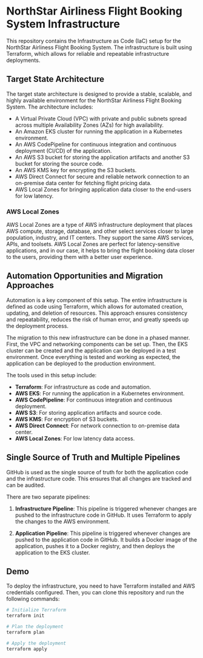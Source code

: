 # NorthStar Airliness Flight Booking System Infrastructure

This repository contains the Infrastructure as Code (IaC) setup for the NorthStar Airliness Flight Booking System. The infrastructure is built using Terraform, which allows for reliable and repeatable infrastructure deployments.

## Target State Architecture

The target state architecture is designed to provide a stable, scalable, and highly available environment for the NorthStar Airliness Flight Booking System. The architecture includes:

- A Virtual Private Cloud (VPC) with private and public subnets spread across multiple Availability Zones (AZs) for high availability.
- An Amazon EKS cluster for running the application in a Kubernetes environment.
- An AWS CodePipeline for continuous integration and continuous deployment (CI/CD) of the application.
- An AWS S3 bucket for storing the application artifacts and another S3 bucket for storing the source code.
- An AWS KMS key for encrypting the S3 buckets.
- AWS Direct Connect for secure and reliable network connection to an on-premise data center for fetching flight pricing data.
- AWS Local Zones for bringing application data closer to the end-users for low latency.

### AWS Local Zones

AWS Local Zones are a type of AWS infrastructure deployment that places AWS compute, storage, database, and other select services closer to large population, industry, and IT centers. They support the same AWS services, APIs, and toolsets. AWS Local Zones are perfect for latency-sensitive applications, and in our case, it helps to bring the flight booking data closer to the users, providing them with a better user experience.

## Automation Opportunities and Migration Approaches

Automation is a key component of this setup. The entire infrastructure is defined as code using Terraform, which allows for automated creation, updating, and deletion of resources. This approach ensures consistency and repeatability, reduces the risk of human error, and greatly speeds up the deployment process.

The migration to this new infrastructure can be done in a phased manner. First, the VPC and networking components can be set up. Then, the EKS cluster can be created and the application can be deployed in a test environment. Once everything is tested and working as expected, the application can be deployed to the production environment.

The tools used in this setup include:

- **Terraform**: For infrastructure as code and automation.
- **AWS EKS**: For running the application in a Kubernetes environment.
- **AWS CodePipeline**: For continuous integration and continuous deployment.
- **AWS S3**: For storing application artifacts and source code.
- **AWS KMS**: For encryption of S3 buckets.
- **AWS Direct Connect**: For network connection to on-premise data center.
- **AWS Local Zones**: For low latency data access.

## Single Source of Truth and Multiple Pipelines

GitHub is used as the single source of truth for both the application code and the infrastructure code. This ensures that all changes are tracked and can be audited.

There are two separate pipelines:

1. **Infrastructure Pipeline**: This pipeline is triggered whenever changes are pushed to the infrastructure code in GitHub. It uses Terraform to apply the changes to the AWS environment.

2. **Application Pipeline**: This pipeline is triggered whenever changes are pushed to the application code in GitHub. It builds a Docker image of the application, pushes it to a Docker registry, and then deploys the application to the EKS cluster.

## Demo

To deploy the infrastructure, you need to have Terraform installed and AWS credentials configured. Then, you can clone this repository and run the following commands:

```bash
# Initialize Terraform
terraform init

# Plan the deployment
terraform plan

# Apply the deployment
terraform apply
